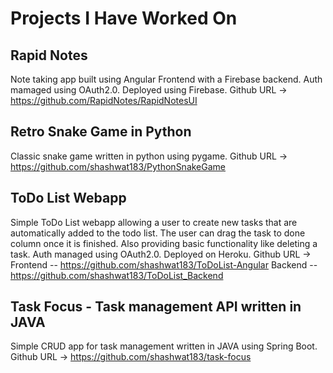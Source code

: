 # Projects I Have Worked On

## Rapid Notes

Note taking app built using Angular Frontend with a Firebase backend.
Auth mamaged using OAuth2.0.
Deployed using Firebase.
Github URL -> https://github.com/RapidNotes/RapidNotesUI

## Retro Snake Game in Python

Classic snake game written in python using pygame.
Github URL -> https://github.com/shashwat183/PythonSnakeGame

## ToDo List Webapp

Simple ToDo List webapp allowing a user to create new tasks that are 
automatically added to the todo list. The user can drag the task to done column
once it is finished. Also providing basic functionality like deleting a task.
Auth managed using OAuth2.0.
Deployed on Heroku.
Github URL -> Frontend -- https://github.com/shashwat183/ToDoList-Angular
              Backend -- https://github.com/shashwat183/ToDoList_Backend

## Task Focus - Task management API written in JAVA

Simple CRUD app for task management written in JAVA using Spring Boot.
Github URL -> https://github.com/shashwat183/task-focus
